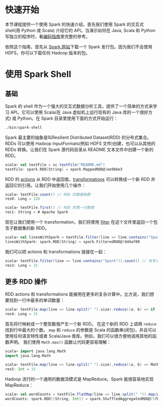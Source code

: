 # 快速开始

本节课程提供一个使用 Spark 的快速介绍，首先我们使用 Spark 的交互式 shell(用 Python 或 Scala) 介绍它的 API。当演示如何在 Java, Scala 和 Python 写独立的程序时，看[编码指南](https://spark.apache.org/docs/latest/programming-guide.html)里完整的参考。

依照这个指南，首先从 [Spark 网站](https://spark.apache.org/downloads.html)下载一个 Spark 发行包。因为我们不会使用 HDFS，你可以下载任何 Hadoop 版本的包。

# 使用 Spark Shell

## 基础

Spark 的 shell 作为一个强大的交互式数据分析工具，提供了一个简单的方式来学习 API。它可以使用 Scala(在 Java 虚拟机上运行现有的 Java 库的一个很好方式) 或 Python。在 Spark 目录里使用下面的方式开始运行：

```scala
./bin/spark-shell
```

Spark 最主要的抽象是叫Resilient Distributed Dataset(RDD) 的分布式集合。RDDs 可以使用 Hadoop InputFormats(例如 HDFS 文件)创建，也可以从其他的 RDDs 转换。让我们在 Spark 源代码目录从 README 文本文件中创建一个新的 RDD。

```scala
scala> val textFile = sc.textFile("README.md")
textFile: spark.RDD[String] = spark.MappedRDD@2ee9b6e3
```

RDD 的 [actions](https://spark.apache.org/docs/latest/programming-guide.html#actions) 从 RDD 中返回值，[transformations](https://spark.apache.org/docs/latest/programming-guide.html#transformations) 可以转换成一个新 RDD 并返回它的引用。让我们开始使用几个操作：

```scala
scala> textFile.count() // RDD 的数据条数
res0: Long = 126

scala> textFile.first() // RDD 的第一行数据
res1: String = # Apache Spark
```

现在让我们使用一个 transformation，我们将使用 [filter](https://spark.apache.org/docs/latest/programming-guide.html#transformations) 在这个文件里返回一个包含子数据集的新 RDD。

```scala
scala> val linesWithSpark = textFile.filter(line => line.contains("Spark"))
linesWithSpark: spark.RDD[String] = spark.FilteredRDD@7dd4af09
```

我们可以把 actions 和 transformations 链接在一起：

```scala
scala> textFile.filter(line => line.contains("Spark")).count() // 有多少行包括 "Spark"?
res3: Long = 15
```

## 更多 RDD 操作

RDD actions 和 transformations 能被用在更多的复杂计算中。比方说，我们想要找到一行中最多的单词数量：

```scala
scala> textFile.map(line => line.split(" ").size).reduce((a, b) => if (a > b) a else b)
res4: Long = 15
```

首先将行映射成一个整型数值产生一个新 RDD。 在这个新的 RDD 上调用 `reduce` 找到行中最大的个数。 `map` 和 `reduce` 的参数是 Scala 的函数串(闭包)，并且可以使用任何语言特性或者 Scala/Java 类库。例如，我们可以很方便地调用其他的函数声明。 我们使用 `Math.max()` 函数让代码更容易理解：

```scala
scala> import java.lang.Math
import java.lang.Math

scala> textFile.map(line => line.split(" ").size).reduce((a, b) => Math.max(a, b))
res5: Int = 15
```

Hadoop 流行的一个通用的数据流模式是 MapReduce。Spark 能很容易地实现 MapReduce：

```scala
scala> val wordCounts = textFile.flatMap(line => line.split(" ")).map(word => (word, 1)).reduceByKey((a, b) => a + b)
wordCounts: spark.RDD[(String, Int)] = spark.ShuffledAggregatedRDD@71f027b8
```
